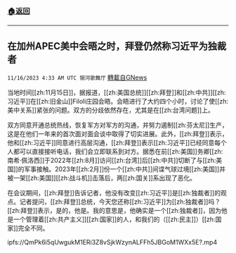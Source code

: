 ###  [:house:返回](README.md)
---


## 在加州APEC美中会晤之时，拜登仍然称习近平为独裁者
`11/16/2023 4:33 AM UTC 银河歌舞厅` [轉載自GNews](https://gnews.org/articles/1982117)

当地时间[[zh:11月15日]]，据报道，[[zh:美国总统]][[zh:拜登]]和[[zh:中共]][[zh:习近平]]在[[zh:旧金山]]Filoli庄园会晤。会晤进行了大约四个小时，讨论了使[[zh:美中关系]]紧张的问题。双方的分歧依然存在，尤其是在[[zh:台湾问题]]上。

双方同意开通总统热线，恢复军方对军方的沟通，并努力遏制[[zh:芬太尼]]生产，这是在他们一年来的首次面对面会谈中取得了切实进展。此外，[[zh:拜登]]表示，他和[[zh:习近平]]同意进行高层沟通，[[zh:拜登]]表示[[zh:习近平]]已经同意每个人都可以直接接听电话，我们会立即联系到对方。据悉在前[[zh:美国]]务卿[[zh:南希·佩洛西]]于2022年[[zh:8月]]访问[[zh:台湾]]后[[zh:中共]]切断了与[[zh:美国]]的军事接触。2023年[[zh:2月]]份一个[[zh:中共]]间谍气球过境[[zh:美国]]并被一架[[zh:美国]][[zh:战斗机]]击落后，两[[zh:国关]]系出现了恶化。

在会议期间，[[zh:拜登]]告诉记者，他没有改变[[zh:习近平]]是[[zh:独裁者]]的观点。记者提问，[[zh:拜登]]总统，今天您还称[[zh:习近平]]为[[zh:独裁者]]吗？[[zh:拜登]]表示，是的，他是。我的意思是，他确实是一个[[zh:独裁者]]，因为他是一个管理着[[zh:共产主义]][[zh:国家]]的人，和我们的（[[zh:民主]]）[[zh:国家]]完全不同。

ipfs://QmPk6i5qUwgukM1ERi3Z8vSjkWzynALFFh5JBGoM1WXx5E?.mp4
